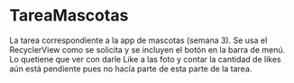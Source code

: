 # TareaMascotas
La tarea correspondiente a la app de mascotas (semana 3). Se usa el  RecyclerView como se solicita y se incluyen el botón en la barra de menú. Lo quetiene que ver con darle Like a las foto y contar la cantidad de likes aún está pendiente pues no hacía parte de esta parte de la tarea.
